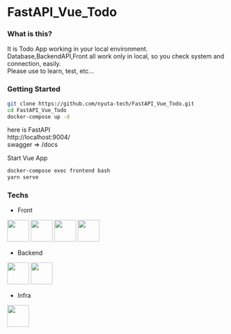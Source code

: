 # FastAPI_Vue_Todo

### What is this?
It is Todo App working in your local environment.  
Database,BackendAPI,Front all work only in local, so you check system and connection, easily.  
Please use to learn, test, etc...  

### Getting Started
```bash
git clone https://github.com/nyuta-tech/FastAPI_Vue_Todo.git
cd FastAPI_Vue_Todo
docker-compose up -d
```
here is FastAPI  
http://localhost:9004/  
swagger => /docs

Start Vue App  
```bash
docker-compose exec frontend bash
yarn serve
```
### Techs

* Front
<p align="left">
  <a href="https://www.typescriptlang.org/"><img src="https://cdn.worldvectorlogo.com/logos/typescript.svg" height="50px;" /></a>
  <a href="https://jp.vuejs.org/index.html"><img src="https://jp.vuejs.org/images/logo.svg" height="50px;" /></a>
  <a href="https://tailwindcss.jp/"><img src="https://cdn.icon-icons.com/icons2/2699/PNG/512/tailwindcss_logo_icon_167923.png" height="50px;" /></a>
  <a href="https://fontawesome.com/"><img src="https://upload.wikimedia.org/wikipedia/commons/thumb/5/5f/Font_Awesome_logomark_blue.svg/512px-Font_Awesome_logomark_blue.svg.png?20180816011205" height="50px;" /></a>
</p>

* Backend
<p align="left">
  <a href="https://www.python.org/"><img src="https://cdn.worldvectorlogo.com/logos/fastapi-1.svg" height="50px;" /></a>
  <a href="https://fastapi.tiangolo.com/ja/"><img src="https://encrypted-tbn0.gstatic.com/images?q=tbn:ANd9GcT8QhRBWcKOty0KtN3dX1Um8S3YDVyzq3pjFg&usqp=CAU" height="50px;" /></a>
</p>

* Infra
<p align="left">
  <a href="https://www.docker.com/"><img src="https://www.docker.com/wp-content/uploads/2022/03/vertical-logo-monochromatic.png" height="50px;" /></a>
</p>
